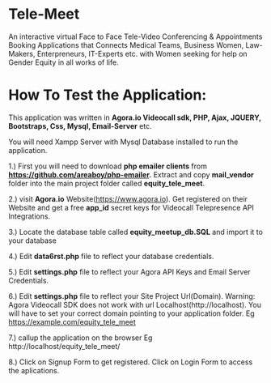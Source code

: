 # Tele-Meet
An interactive virtual Face to Face Tele-Video Conferencing & Appointments Booking Applications that Connects Medical Teams, Business Women, Law-Makers, 
Enterpreneurs, IT-Experts etc. with Women seeking for help on Gender Equity in all works of life.




# How To Test the Application:
This application was written in **Agora.io Videocall sdk, PHP, Ajax, JQUERY, Bootstraps, Css, Mysql, Email-Server** etc.

 You will need Xampp Server with Mysql Database installed to run the application.

1.) First  you will need to download **php emailer clients** from **https://github.com/areaboy/php-emailer.**  Extract and copy **mail_vendor** folder into the main project folder called **equity_tele_meet**.

2.) visit **Agora.io** Website(https://www.agora.io). Get registered on their Website and get a free **app_id** secret keys for Videocall Telepresence API Integrations.

3.) Locate the database table called **equity_meetup_db.SQL** and import it to your database

4.) Edit **data6rst.php** file to reflect your database credentials.

5.) Edit **settings.php** file to reflect your Agora API Keys and  Email Server Credentials.

6.) Edit **settings.php** file to reflect your Site Project Url(Domain).  Warning:  Agora Videocall SDK does not work with url Localhost(http://localhost).
 You will have to set your correct domain pointing to your application folder. Eg https://example.com/equity_tele_meet

7.) callup the application on the browser Eg http://localhost/equity_tele_meet/

8.) Click on Signup Form to get registered. Click on Login Form to access the aplications.
